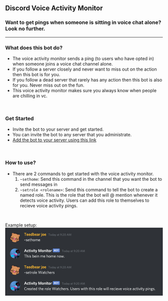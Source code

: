 ## Discord Voice Activity Monitor

### Want to get pings when someone is sitting in voice chat alone? Look no further.

<hr>

### What does this bot do?
* The voice activity monitor sends a ping (to users who have opted in) when someone joins a voice chat channel alone.
* If you follow a server closely and never want to miss out on the action then this bot is for you.
* If you follow a dead server that rarely has any action then this bot is also for you. Never miss out on the fun.
* This voice activity monitor makes sure you always know when people are chilling in vc.

<br>

### Get Started
* Invite the bot to your server and get started.
* You can invite the bot to any server that you administrate.
* [Add the bot to your server using this link](https://discord.com/api/oauth2/authorize?client_id=720779074129231894&permissions=369306688&scope=bot)

<br>

### How to use?
* There are 2 commands to get started with the voice activity monitor.
  1. ```~sethome```: Send this command in the channel that you want the bot to send messages in
  2. ```~setrole <rolename>```: Send this command to tell the bot to create a named role. This is the role that the bot will @ mention whenever it detects voice activity. Users can add this role to themselves to recieve voice activity pings. 

<br>

Example setup:
<br>
![setup image](./images/setup-img.png)